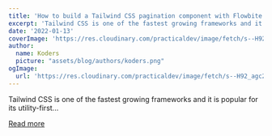 ```yaml
---
title: 'How to build a Tailwind CSS pagination component with Flowbite'
excerpt: 'Tailwind CSS is one of the fastest growing frameworks and it is popular for its utility-first...'
date: '2022-01-13'
coverImage: 'https://res.cloudinary.com/practicaldev/image/fetch/s--H92_agc2--/c_imagga_scale,f_auto,fl_progressive,h_420,q_auto,w_1000/https://dev-to-uploads.s3.amazonaws.com/uploads/articles/xgcpqec4g1x2qrofxl7d.png'
author:
  name: Koders
  picture: "assets/blog/authors/koders.png"
ogImage:
  url: 'https://res.cloudinary.com/practicaldev/image/fetch/s--H92_agc2--/c_imagga_scale,f_auto,fl_progressive,h_420,q_auto,w_1000/https://dev-to-uploads.s3.amazonaws.com/uploads/articles/xgcpqec4g1x2qrofxl7d.png'
---
```


Tailwind CSS is one of the fastest growing frameworks and it is popular for its utility-first...

[Read more](https://dev.to/themesberg/how-to-build-a-tailwind-css-pagination-component-with-flowbite-19mb)
